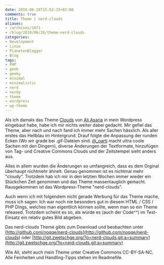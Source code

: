 ```yaml
---
date: 2010-06-26T15:52:33+02:00
comments: true
title: Theme | nerd-clouds
aliases:
- /archives/1071
- /blog/2010/06/26/theme-nerd-clouds
categories:
- Development
- Linux
- PlanetenBlogger
- Blog
tags:
- PHP
- geek
- geeky
- minimal
- minimalistic
- nerd
- nerdy
- theme
- wordpress
- wp-theme
---
```


Als ich damals das Theme [Clouds](http://aliasaria.ca/blog/themes/) von
[Ali Asaria](http://aliasaria.ca/) in mein Wordpress eingebaut habe, habe
ich mir nichts weiter dabei gedacht. Mir gefiel das Theme, aber nach und
nach fand ich immer mehr Sachen hässlich. Als aller erstes das Hellblau im
Hintergrund. Drauf folgte die Anpassung der runden Ecken (Wo wir grade bei
.gif-Dateien sind. [@_parti](http://parti.tumblr.com) macht ultra coole
Sachen mit den Dingern), diverse Änderungen der Textformate, hinzufügen von
Tag- und Creative Commons Clouds und der Zeitstempel sieht anders aus.

Alles in allem wurden die Änderungen so umfangreich, dass es dem Orginal
überhaupt nichtmehr ähnelt. Genau genommen ist es nichtmal mehr "cloudy".
Trotzdem hab ich mir in den letzten Wochen immer wieder ein Stückchen Zeit
genommen und das Theme massentauglich gemacht. Rausgekommen ist das
Wordpress-Theme "nerd-clouds".

Auch wenn ich mit folgendem nicht gerade Werbung für das Theme mache, muss
ich sagen: Ich war noch nie besonders gut in diesem HTML / CSS / PHP Dings,
welches man eigentlich können sollte, wenn man so ein Theme released.
Trotzdem scheint es so, als würde es (auch der Code^^) im Test-Einsatz ein
relativ gutes Bild abgeben.

Das nerd-clouds Theme gibts zum Download und beobachten unter
[http://github.com/noqqe/nerd-clouds](http://github.com/noqqe/nerd-clouds) oder
[http://git.zwetschge.org/?p=nerd-clouds.git;a=summary](http://git.zwetschge.org/?p=nerd-clouds.git;a=summary)

Wie Ali, steht auch mein Theme unter Creative Commons CC-BY-SA-NC.
Alle Feinheiten und Handling-Tipps stehen im Readmefile.

